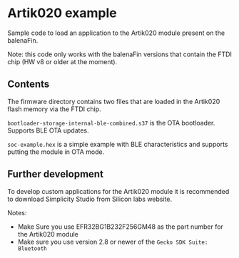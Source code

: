 # Artik020 example

Sample code to load an application to the Artik020 module present on the balenaFin.

Note: this code only works with the balenaFin versions that contain the FTDI chip (HW v8 or older at the moment).  

## Contents

The firmware directory contains two files that are loaded in the Artik020 flash memory via the FTDI chip.

`bootloader-storage-internal-ble-combined.s37` is the OTA bootloader. Supports BLE OTA updates.

`soc-example.hex` is a simple example with BLE characteristics and supports putting the module in OTA mode.

## Further development

To develop custom applications for the Artik020 module it is recommended to download Simplicity Studio from Silicon labs website.

Notes:
- Make Sure you use EFR32BG1B232F256GM48 as the part number for the Artik020 module
- Make sure you use version 2.8 or newer of the `Gecko SDK Suite: Bluetooth`
